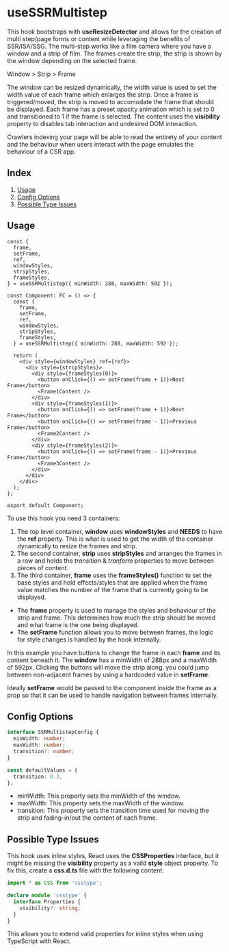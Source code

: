# useSSRMultistep

This hook bootstraps with **useResizeDetector** and allows for the creation of multi step/page forms or content while leveraging the benefits of SSR/ISA/SSG. The multi-step works like a film camera where you have a window and a strip of film. The frames create the strip, the strip is shown by the window depending on the selected frame.

Window > Strip > Frame

The window can be resized dynamically, the width value is used to set the width value of each frame which enlarges the strip. Once a frame is triggered/moved, the strip is moved to accomodate the frame that should be displayed. Each frame has a preset opacity animation which is set to 0 and transitioned to 1 if the frame is selected. The content uses the **visibility** property to disables tab interaction and undesired DOM interaction.

Crawlers indexing your page will be able to read the entirety of your content and the behaviour when users interact with the page emulates the behaviour of a CSR app.

## Index

1. [Usage](#usage)
2. [Config Options](#config-options)
3. [Possible Type Issues](#possible-type-issues)

## Usage

```tsx
const {
  frame,
  setFrame,
  ref,
  windowStyles,
  stripStyles,
  frameStyles,
} = useSSRMultistep({ minWidth: 288, maxWidth: 592 });
```

```tsx
const Component: FC = () => {
  const {
    frame,
    setFrame,
    ref,
    windowStyles,
    stripStyles,
    frameStyles,
  } = useSSRMultistep({ minWidth: 288, maxWidth: 592 });

  return (
    <div style={windowStyles} ref={ref}>
      <div style={stripStyles}>
        <div style={frameStyles(0)}>
          <button onClick={() => setFrame(frame + 1)}>Next Frame</button>
          <Frame1Content />
        </div>
        <div style={frameStyles(1)}>
          <button onClick={() => setFrame(frame + 1)}>Next Frame</button>
          <button onClick={() => setFrame(frame - 1)}>Previous Frame</button>
          <Frame2Content />
        </div>
        <div style={frameStyles(2)}>
          <button onClick={() => setFrame(frame - 1)}>Previous Frame</button>
          <Frame3Content />
        </div>
      </div>
    </div>
  );
};

export default Component;
```

To use this hook you need 3 containers:

1. The top level container, **window** uses **windowStyles** and **NEEDS** to have the **ref** property. This is what is used to get the width of the container dynamically to resize the frames and strip.
2. The second container, **strip** uses **stripStyles** and arranges the frames in a row and holds the _transition_ & _tranform_ properties to move between pieces of content.
3. The third container, **frame** uses the **frameStyles()** function to set the base styles and hold effects/styles that are applied when the frame value matches the number of the frame that is currently going to be displayed.

- The **frame** property is used to manage the styles and behaviour of the strip and frame. This determines how much the strip should be moved and what frame is the one being displayed.
- The **setFrame** function allows you to move between frames, the logic for style changes is handled by the hook internally.

In this example you have buttons to change the frame in each **frame** and its content beneath it. The **window** has a minWidth of 288px and a maxWidth of 592px. Clicking the buttons will move the strip along, you could jump between non-adjacent frames by using a hardcoded value in **setFrame**.

Ideally **setFrame** would be passed to the component inside the frame as a prop so that it can be used to handle navigation between frames internally.

## Config Options

```typescript
interface SSRMultistepConfig {
  minWidth: number;
  maxWidth: number;
  transition?: number;
}

const defaultValues = {
  transition: 0.3,
};
```

- minWidth: This property sets the minWidth of the window.
- maxWidth: This property sets the maxWidth of the window.
- transition: This property sets the transition time used for moving the strip and fading-in/out the content of each frame.

## Possible Type Issues

This hook uses inline styles, React uses the **CSSProperties** interface, but it might be missing the **visibility** property as a vaild **style** object property. To fix this, create a **css.d.ts** file with the following content:

```typescript
import * as CSS from 'csstype';

declare module 'csstype' {
  interface Properties {
    visibility?: string;
  }
}
```

This allows you to extend valid properties for inline styles when using TypeScript with React.
